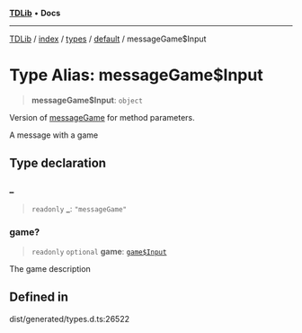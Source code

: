 [**TDLib**](../../../../../../README.md) • **Docs**

***

[TDLib](../../../../../../modules.md) / [index](../../../../../README.md) / [types](../../../README.md) / [default](../README.md) / messageGame$Input

# Type Alias: messageGame$Input

> **messageGame$Input**: `object`

Version of [messageGame](messageGame.md) for method parameters.

A message with a game

## Type declaration

### \_

> `readonly` **\_**: `"messageGame"`

### game?

> `readonly` `optional` **game**: [`game$Input`](game$Input-1.md)

The game description

## Defined in

dist/generated/types.d.ts:26522
